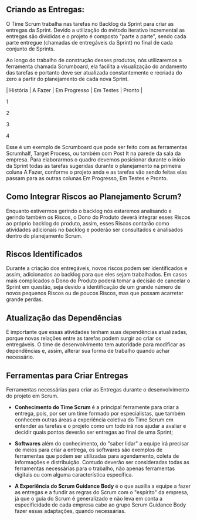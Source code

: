 ## Criando as Entregas:

O Time Scrum trabalha nas tarefas no Backlog da Sprint para criar as entregas da Sprint. Devido a utilização do método iterativo incremental as entregas são divididas e o projeto é composto "parte a parte", sendo cada parte entregue (chamadas de entregáveis da Sprint) no final de cada conjunto de Sprints.

Ao longo do trabalho de construção desses produtos, nós utilizaremos a ferramenta chamada Scrumboard, ela facilita a visualização do andamento das tarefas e portanto deve ser atualizada constantemente e recriada do zero a partir do planejamento de cada nova Sprint.


| História | A Fazer	| Em Progresso	| Em Testes	| Pronto |

1				

2				

3				

4				

Esse é um exemplo de Scrumboard que pode ser feito com as ferramentas Scrumhalf, Target Process, ou também com Post It na parede da sala da empresa. Para elaborarmos o quadro devemos posicionar durante o início da Sprint todas as tarefas sugeridas durante o planejamento na primeira coluna A Fazer, conforme o projeto anda e as tarefas vão sendo feitas elas passam para as outras colunas Em Progresso, Em Testes e Pronto.

## Como Integrar Riscos ao Planejamento Scrum?

Enquanto estivermos gerindo o backlog nós estaremos analisando e gerindo também os Riscos, o Dono do Produto deverá integrar esses Riscos ao próprio backlog do produto, assim, esses Riscos contarão como atividades adicionais no backlog e poderão ser consultados e analisados dentro do planejamento Scrum.

## Riscos Identificados

Durante a criação dos entregáveis, novos riscos podem ser identificados e assim, adicionados ao backlog para que eles sejam trabalhados. Em casos mais complicados o Dono do Produto poderá tomar a decisão de cancelar o Sprint em questão, seja devido a identificação de um grande número de novos pequenos Riscos ou de poucos Riscos, mas que possam acarretar grande perdas.

## Atualização das Dependências

É importante que essas atividades tenham suas dependências atualizadas, porque novas relações entre as tarefas podem surgir ao criar os entregáveis. O time de desenvolvimento tem autoridade para modificar as dependências e, assim, alterar sua forma de trabalho quando achar necessário.

## Ferramentas para Criar Entregas

Ferramentas necessárias para criar as Entregas durante o desenvolvimento do projeto em Scrum.

- **Conhecimento do Time Scrum** é a principal ferramente para criar a entrega, pois, por ser um time formado por especialistas, que também conhecem outras áreas a experiência coletiva do Time Scrum em entender as tarefas e o projeto como um todo irá nos ajudar a avaliar e decidir quais pontos deverão ser entregas ao final de uma Sprint;

- **Softwares** além do conhecimento, do "saber lidar" a equipe irá precisar de meios para criar a entrega, os softwares são exemplos de ferramentas que podem ser utilizadas para agendamento, coleta de informações e distribuição. Contudo deverão ser consideradas todas as ferramentas necessárias para o trabalho, não apenas ferramentas digitais ou com alguma característica específica.

- **A Experiência do Scrum Guidance Body** é o que auxilia a equipe a fazer as entregas e a fundir as regras do Scrum com o "espírito" da empresa, já que o guia do Scrum é generalizado e não leva em conta a especificidade de cada empresa cabe ao grupo Scrum Guidance Body fazer essas adaptações, quando necessárias.
